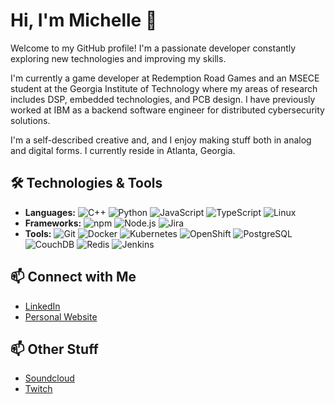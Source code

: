 # Hi, I'm Michelle 👋

Welcome to my GitHub profile! I'm a passionate developer constantly exploring new technologies and improving my skills.

I'm currently a game developer at Redemption Road Games and an MSECE student at the Georgia Institute of Technology where my areas of research includes DSP, embedded technologies, and PCB design. I have previously worked at IBM as a backend software engineer for distributed cybersecurity solutions.

I'm a self-described creative and, and I enjoy making stuff both in analog and digital forms. I currently reside in Atlanta, Georgia.

<!--
## 🚀 About Me

- 🌱 I’m currently learning **React.js, console design, and microcontroller design**.
- 💬 Ask me about **my art and music**!
- 📫 How to reach me: **mchung.92@gmail.com**
-->

## 🛠️ Technologies & Tools

- **Languages:** ![C++](https://img.shields.io/badge/-red?style=flat&logo=Cplusplus) ![Python](https://img.shields.io/badge/-Python-blue?style=flat&logo=python) ![JavaScript](https://img.shields.io/badge/-JavaScript-yellow?style=flat&logo=javascript) ![TypeScript](https://img.shields.io/badge/-TypeScript-yellow?style=flat&logo=typescript) ![Linux](https://img.shields.io/badge/-Linux-red?style=flat&logo=Linux) 
- **Frameworks:** ![npm](https://img.shields.io/badge/-npm-blue?style=flat&logo=npm) ![Node.js](https://img.shields.io/badge/-Node-blue?style=flat&logo=node.js) ![Jira](https://img.shields.io/badge/-jira-blue?style=flat&logo=jira) 
- **Tools:** ![Git](https://img.shields.io/badge/-Git-green?style=flat&logo=git) ![Docker](https://img.shields.io/badge/-Docker-blue?style=flat&logo=docker) ![Kubernetes](https://img.shields.io/badge/-Kuberenetes-blue?style=flat&logo=kubernetes) ![OpenShift](https://img.shields.io/badge/-OpenShift-red?style=flat&logo=redhatopenshift) ![PostgreSQL](https://img.shields.io/badge/-PostgreSQL-red?style=flat&logo=postgresql) ![CouchDB](https://img.shields.io/badge/-sql-red?style=flat&logo=couchdb) ![Redis](https://img.shields.io/badge/-redis-red?style=flat&logo=redis) ![Jenkins](https://img.shields.io/badge/-Jenkins-red?style=flat&logo=jenkins) 

<!--
## 📈 GitHub Stats

![Chmi's GitHub stats](https://github-readme-stats.vercel.app/api?username=hello-chmi&show_icons=true&theme=radical)
-->

## 📫 Connect with Me

- [LinkedIn](https://www.linkedin.com/in/hello-chmi)
- [Personal Website](https://hello-chmi.github.io/)

<!--
## 📚 Latest Blog Posts

## 🏆 Achievements
-->

## 📫 Other Stuff

- [Soundcloud](https://soundcloud.com/rngenie)
- [Twitch](https://www.twitch.tv/ratwme)
